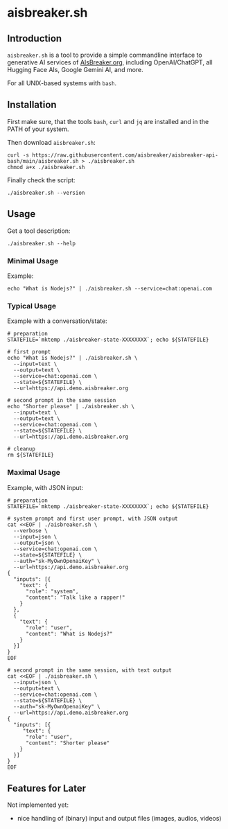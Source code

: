 # aisbreaker.sh

## Introduction
`aisbreaker.sh` is a tool to provide a simple commandline
interface to generative AI services of [AIsBreaker.org](https://aisbreaker.org/),
including OpenAI/ChatGPT, all Hugging Face AIs,
Google Gemini AI, and more.

For all UNIX-based systems with `bash`.


## Installation
First make sure, that the tools `bash`, `curl` and `jq` are installed and in the PATH of your system.

Then download `aisbreaker.sh`:
```
curl -s https://raw.githubusercontent.com/aisbreaker/aisbreaker-api-bash/main/aisbreaker.sh > ./aisbreaker.sh
chmod a+x ./aisbreaker.sh
```

Finally check the script:
```
./aisbreaker.sh --version
```


## Usage

Get a tool description:
```
./aisbreaker.sh --help
```


### Minimal Usage
Example:
```
echo "What is Nodejs?" | ./aisbreaker.sh --service=chat:openai.com
```

### Typical Usage
Example with a conversation/state:
```
# preparation
STATEFILE=`mktemp ./aisbreaker-state-XXXXXXXX`; echo ${STATEFILE}

# first prompt
echo "What is Nodejs?" | ./aisbreaker.sh \
  --input=text \
  --output=text \
  --service=chat:openai.com \
  --state=${STATEFILE} \
  --url=https://api.demo.aisbreaker.org

# second prompt in the same session
echo "Shorter please" | ./aisbreaker.sh \
  --input=text \
  --output=text \
  --service=chat:openai.com \
  --state=${STATEFILE} \
  --url=https://api.demo.aisbreaker.org

# cleanup
rm ${STATEFILE}
```

### Maximal Usage
Example, with JSON input:
```
# preparation
STATEFILE=`mktemp ./aisbreaker-state-XXXXXXXX`; echo ${STATEFILE}

# system prompt and first user prompt, with JSON output
cat <<EOF | ./aisbreaker.sh \
  --verbose \
  --input=json \
  --output=json \
  --service=chat:openai.com \
  --state=${STATEFILE} \
  --auth="sk-MyOwnOpenaiKey" \
  --url=https://api.demo.aisbreaker.org
{
  "inputs": [{
    "text": {
      "role": "system",
      "content": "Talk like a rapper!"
    }
  },
  {
    "text": {
      "role": "user",
      "content": "What is Nodejs?"
    }
  }]
}
EOF

# second prompt in the same session, with text output
cat <<EOF | ./aisbreaker.sh \
  --input=json \
  --output=text \
  --service=chat:openai.com \
  --state=${STATEFILE} \
  --auth="sk-MyOwnOpenaiKey" \
  --url=https://api.demo.aisbreaker.org
{
  "inputs": [{
     "text": {
      "role": "user",
      "content": "Shorter please"
    }
  }]
}
EOF
```


Features for Later
------------------
Not implemented yet:
* nice handling of (binary) input and output files (images, audios, videos)


